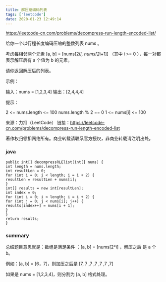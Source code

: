 ```yaml
---
title: 解压缩编码列表
tags: ['leetcode']
date: 2020-01-23 12:49:14
---
```


https://leetcode-cn.com/problems/decompress-run-length-encoded-list/

给你一个以行程长度编码压缩的整数列表 nums 。

考虑每相邻两个元素 [a, b] = [nums[2*i], nums[2*i+1]] （其中 i >= 0 ），每一对都表示解压后有 a 个值为 b 的元素。

请你返回解压后的列表。



示例：

输入：nums = [1,2,3,4]
输出：[2,4,4,4]


提示：

2 <= nums.length <= 100
nums.length % 2 == 0
1 <= nums[i] <= 100

来源：力扣（LeetCode）
链接：https://leetcode-cn.com/problems/decompress-run-length-encoded-list

著作权归领扣网络所有。商业转载请联系官方授权，非商业转载请注明出处。

### java

```
public int[] decompressRLElist(int[] nums) {
int length = nums.length;
int resultLen = 0;
for (int i = 0; i < length; i = i + 2) {
resultLen = resultLen + nums[i];
}
int[] results = new int[resultLen];
int index = 0;
for (int i = 0; i < length; i = i + 2) {
for (int j = 0; j < nums[i]; j++) {
results[index++] = nums[i + 1];
}
}
return results;
}
```

### summary

总结题目意思就是：数组是满足条件 ：[a, b] = [nums[2*i] ，解压之后 是  a 个 b。

例如：[a, b] = [6，7]，则加压之后是 [7, 7 ,7 ,7 ,7 ,7 ,7]

如果是 nums = [1,2,3,4]，则分割为 [a, b] 格式处理。




